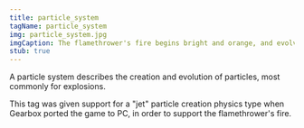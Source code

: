 ```yaml
---
title: particle_system
tagName: particle_system
img: particle_system.jpg
imgCaption: The flamethrower's fire begins bright and orange, and evolves to a smokey brown
stub: true
---
```


A particle system describes the creation and evolution of particles, most commonly for explosions.

This tag was given support for a "jet" particle creation physics type when Gearbox ported the game to PC, in order to support the flamethrower's fire.
